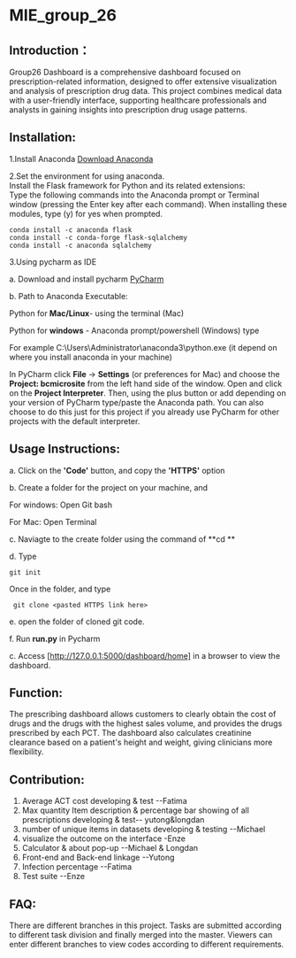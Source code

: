 # MIE_group_26
## Introduction：
Group26 Dashboard is a comprehensive dashboard focused on prescription-related information, designed to offer extensive visualization and analysis of prescription drug data. 
This project combines medical data with a user-friendly interface, supporting healthcare professionals and analysts in gaining insights into prescription drug usage patterns.


## Installation:
1.Install Anaconda [Download Anaconda](https://www.anaconda.com/download) 

2.Set the environment for using anaconda.  
Install the Flask framework for Python and its related extensions:  
Type the following commands into the Anaconda prompt or Terminal window (pressing the Enter key after each command). When installing these modules,  type (y) for yes when prompted.

```
conda install -c anaconda flask
conda install -c conda-forge flask-sqlalchemy
conda install -c anaconda sqlalchemy
```

3.Using pycharm as IDE  

  a. Download and install pycharm [PyCharm](https://www.jetbrains.com/pycharm/)  
  
  b. Path to Anaconda Executable:  
  
Python for **Mac/Linux**- using the terminal (Mac)  

Python for **windows** - Anaconda prompt/powershell (Windows) type  

For example C:\Users\Administrator\anaconda3\python.exe (it depend on where you install anaconda in your machine)  


In PyCharm click **File** -> **Settings** (or preferences for Mac) and choose the **Project: bcmicrosite** from the left hand side of the window. 
Open and click on the **Project Interpreter**. Then, using the plus button or add depending on your version of PyCharm type/paste the Anaconda path. 
You can also choose to do this just for this project if you already use PyCharm for other projects with the default interpreter. 
 
## Usage Instructions:
a. Click on the **'Code'** button, and copy the **'HTTPS'** option  

b. Create a folder for the project on your machine, and  

  For windows: Open Git bash  
  
  For Mac: Open Terminal  
  
c. Naviagte to the create folder using the command of **cd **  

d. Type   


```
git init
```
Once in the folder, and type

```
 git clone <pasted HTTPS link here>
```

e. open the folder of cloned git code.  

f. Run **run.py** in Pycharm  

c. Access [http://127.0.0.1:5000/dashboard/home] in a browser to view the dashboard.  


## Function:
The prescribing dashboard allows customers to clearly obtain the cost of drugs and the drugs with the highest sales volume, and provides the drugs prescribed by each PCT. 
The dashboard also calculates creatinine clearance based on a patient's height and weight, giving clinicians more flexibility.  


## Contribution:
1. Average ACT cost developing & test --Fatima  
2. Max quantity Item description & percentage bar showing of all prescriptions developing & test-- yutong&longdan
3. number of unique items in datasets developing & testing --Michael
4. visualize the outcome on the interface -Enze
5. Calculator & about pop-up --Michael & Longdan
6. Front-end and Back-end linkage --Yutong
7. Infection percentage --Fatima
8. Test suite --Enze
   

## FAQ:
There are different branches in this project. Tasks are submitted according to different task division and finally merged into the master. Viewers can enter different branches to view codes according to different requirements.


